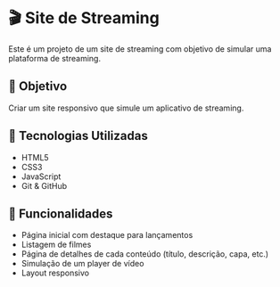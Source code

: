 # 🎬 Site de Streaming

Este é um projeto de um site de streaming com objetivo de simular uma plataforma de streaming.

## 📌 Objetivo

Criar um site responsivo que simule um aplicativo de streaming.

## 🚀 Tecnologias Utilizadas

- HTML5
- CSS3
- JavaScript
- Git & GitHub

## 🧩 Funcionalidades

- Página inicial com destaque para lançamentos
- Listagem de filmes
- Página de detalhes de cada conteúdo (título, descrição, capa, etc.)
- Simulação de um player de vídeo
- Layout responsivo
